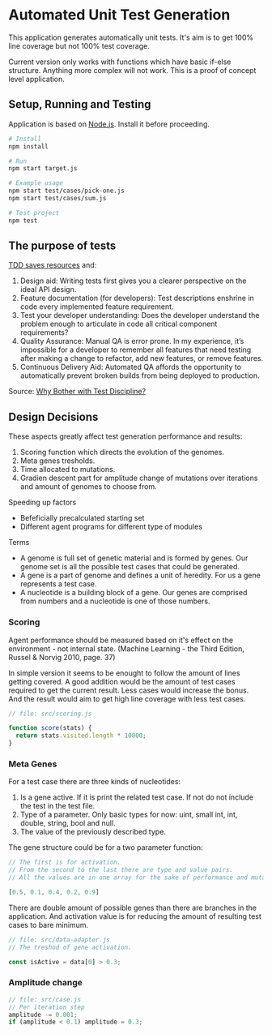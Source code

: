 
# Automated Unit Test Generation

This application generates automatically unit tests. It's aim is to get 100% line coverage but not 100% test coverage.

Current version only works with functions which have basic if-else structure. Anything more complex will not work. This is a proof of concept level application.


## Setup, Running and Testing

Application is based on [Node.js](https://nodejs.org/). Install it before proceeding.

```bash
# Install
npm install

# Run
npm start target.js

# Example usage
npm start test/cases/pick-one.js
npm start test/cases/sum.js

# Test project
npm test
```


## The purpose of tests

[TDD saves resources](https://www.computer.org/csdl/mags/so/2007/03/s3024.pdf) and:

  1. Design aid: Writing tests first gives you a clearer perspective on the ideal API design.
  2. Feature documentation (for developers): Test descriptions enshrine in code every implemented feature requirement.
  3. Test your developer understanding: Does the developer understand the problem enough to articulate in code all critical component requirements?
  4. Quality Assurance: Manual QA is error prone. In my experience, it’s impossible for a developer to remember all features that need testing after making a change to refactor, add new features, or remove features.
  5. Continuous Delivery Aid: Automated QA affords the opportunity to automatically prevent broken builds from being deployed to production.

Source: [Why Bother with Test Discipline?](https://medium.com/javascript-scene/what-every-unit-test-needs-f6cd34d9836d)

## Design Decisions

These aspects greatly affect test generation performance and results:
  1. Scoring function which directs the evolution of the genomes.
  2. Meta genes tresholds.
  3. Time allocated to mutations.
  4. Gradien descent part for amplitude change of mutations over iterations and amount of genomes to choose from.

Speeding up factors
  * Befeficially precalculated starting set
  * Different agent programs for different type of modules

Terms
  * A genome is full set of genetic material and is formed by genes. Our genome set is all the possible test cases that could be generated.
  * A gene is a part of genome and defines a unit of heredity. For us a gene represents a test case.
  * A nucleotide is a building block of a gene. Our genes are comprised from numbers and a nucleotide is one of those numbers.

### Scoring

Agent performance should be measured based on it's effect on the environment - not internal state. (Machine Learning - the Third Edition, Russel & Norvig 2010, page. 37)

In simple version it seems to be enought to follow the amount of lines getting covered. A good addition would be the amount of test cases required to get the current result. Less cases would increase the bonus. And the result would aim to get high line coverage with less test cases.

```js
// file: src/scoring.js

function score(stats) {
  return stats.visited.length * 10000;
}
```

### Meta Genes

For a test case there are three kinds of nucleotides:

1. Is a gene active. If it is print the related test case. If not do not include the test in the test file.
2. Type of a parameter. Only basic types for now: uint, small int, int, double, string, bool and null.
3. The value of the previously described type.

The gene structure could be for a two parameter function:

```js
// The first is for activation.
// From the second to the last there are type and value pairs.
// All the values are in one array for the sake of performance and mutation handling.

[0.5, 0.1, 0.4, 0.2, 0.9]
```

There are double amount of possible genes than there are branches in the application. And activation value is for reducing the amount of resulting test cases to bare minimum.

```js
// file: src/data-adapter.js
// The treshod of gene activation.

const isActive = data[0] > 0.3;
```

### Amplitude change

```js
// file: src/case.js
// Per iteration step
amplitude -= 0.001;
if (amplitude < 0.1) amplitude = 0.3;
```
